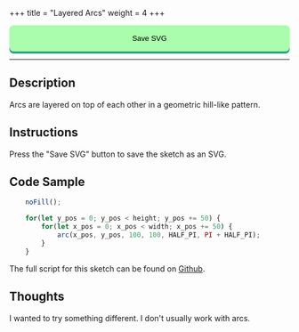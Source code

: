 +++
title = "Layered Arcs"
weight = 4
+++

<style>

#dom-gui {

    display: flex;
    justify-content: center;
    gap: 1rem;

}

button {

    padding: 1rem;
    cursor: pointer;

    background: #A9FDAC;

    border-radius: .5rem;

    outline: none;
    border: none;

    transition-duration: 0.2s;

    width: 100%;

    box-shadow: 0 4px #32A287;

}

button:hover {

    background: #DFFFC7;

}

button:active {

    background: #32A287;

    transform: translateY(4px);

}

</style>

<!-- Load the Library -->
<script type = "text/javascript" src = "../../scripts/libs/p5js/p5.min.js"></script>
<script type = "text/javascript" src = "../../scripts/libs/p5js/p5.svg.js"></script>

<!-- Load the Sketch -->
<script>

/*
 * Title:   Layered Arcs
 * Author:  hamzberg
 * Version: 0.2
 * Date:    6 January 2024
 *
 * Description:
 *   -
 */

let fuse = true;

function setup() {
    let c = createCanvas(600, 800, SVG);
    c.parent('processing-canvas');

    noFill();

}

function draw() {

    if(fuse == true){

        for(let y_pos = 0; y_pos < height; y_pos += 50) {

            for(let x_pos = 0; x_pos < width; x_pos += 50) {

                arc(x_pos, y_pos, 100, 100, HALF_PI, PI + HALF_PI);

            }

        }

        fuse = false;
    }

}

function exportSVG() {

    save("layered-arcs_" + day() + "-" + month() + "-" + year() + "_" + millis() + ".svg");
    print("SVG Downloaded");

}

</script>

<!-- Insert the Sketch -->
<div id="processing-canvas"></div>

<div id="dom-gui">
    <button onclick="exportSVG()"> Save SVG </button>
</div>

<hr>

## Description

Arcs are layered on top of each other in a geometric hill-like pattern.

## Instructions

Press the "Save SVG" button to save the sketch as an SVG.

## Code Sample

```JavaScript
    noFill();

    for(let y_pos = 0; y_pos < height; y_pos += 50) {
        for(let x_pos = 0; x_pos < width; x_pos += 50) {
            arc(x_pos, y_pos, 100, 100, HALF_PI, PI + HALF_PI);
        }
    }
```
The full script for this sketch can be found on [Github](https://github.com/hamzberg/cc-site).

## Thoughts

I wanted to try something different. I don't usually work with arcs.
